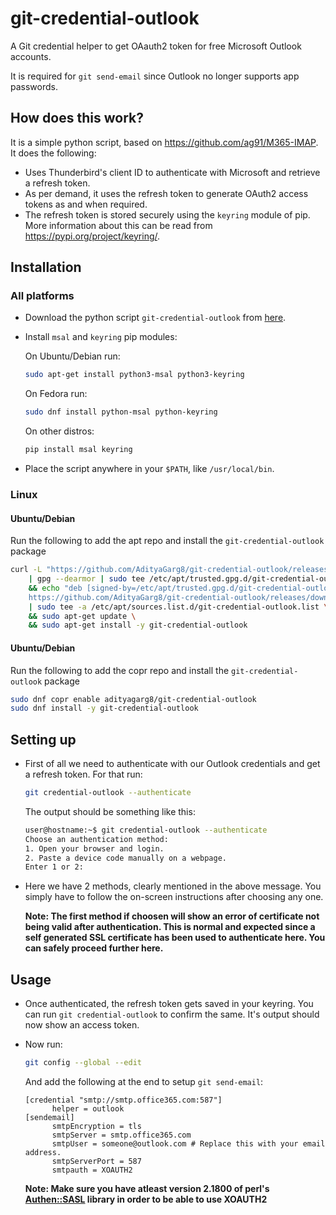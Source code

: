 # git-credential-outlook

A Git credential helper to get OAauth2 token for free Microsoft Outlook accounts.

It is required for `git send-email` since Outlook no longer supports app passwords.

## How does this work?

It is a simple python script, based on https://github.com/ag91/M365-IMAP. It does the following:

- Uses Thunderbird's client ID to authenticate with Microsoft and retrieve a refresh token.
- As per demand, it uses the refresh token to generate OAuth2 access tokens as and when required.
- The refresh token is stored securely using the `keyring` module of pip. More information about this can be read from https://pypi.org/project/keyring/.

## Installation

### All platforms

- Download the python script `git-credential-outlook` from [here](https://raw.githubusercontent.com/AdityaGarg8/git-credential-outlook/refs/heads/main/git-credential-outlook).
- Install `msal` and `keyring` pip modules:

  On Ubuntu/Debian run:

  ```bash
  sudo apt-get install python3-msal python3-keyring
  ```

  On Fedora run:

  ```bash
  sudo dnf install python-msal python-keyring
  ```

  On other distros:

  ```bash
  pip install msal keyring
  ```

- Place the script anywhere in your `$PATH`, like `/usr/local/bin`.

### Linux

#### Ubuntu/Debian

Run the following to add the apt repo and install the `git-credential-outlook` package

```bash
curl -L "https://github.com/AdityaGarg8/git-credential-outlook/releases/download/debian/KEY.gpg" \
	| gpg --dearmor | sudo tee /etc/apt/trusted.gpg.d/git-credential-outlook.gpg >/dev/null \
	&& echo "deb [signed-by=/etc/apt/trusted.gpg.d/git-credential-outlook.gpg] \
	https://github.com/AdityaGarg8/git-credential-outlook/releases/download/debian ./" \
	| sudo tee -a /etc/apt/sources.list.d/git-credential-outlook.list \
	&& sudo apt-get update \
	&& sudo apt-get install -y git-credential-outlook
```

#### Ubuntu/Debian

Run the following to add the copr repo and install the `git-credential-outlook` package

```bash
sudo dnf copr enable adityagarg8/git-credential-outlook
sudo dnf install -y git-credential-outlook
```

## Setting up

- First of all we need to authenticate with our Outlook credentials and get a refresh token. For that run:

  ```bash
  git credential-outlook --authenticate
  ```

  The output should be something like this:

  ```bash
  user@hostname:~$ git credential-outlook --authenticate
  Choose an authentication method:
  1. Open your browser and login.
  2. Paste a device code manually on a webpage.
  Enter 1 or 2:
  ```
- Here we have 2 methods, clearly mentioned in the above message. You simply have to follow the on-screen instructions after choosing any one.

  **Note: The first method if choosen will show an error of certificate not being valid after authentication. This is normal and expected since a self generated SSL certificate has been used to authenticate here. You can safely proceed further here.**

## Usage

- Once authenticated, the refresh token gets saved in your keyring. You can run `git credential-outlook` to confirm the same. It's output should now show an access token.
- Now run:

  ```bash
  git config --global --edit
  ```

  And add the following at the end to setup `git send-email`:

  ```config
  [credential "smtp://smtp.office365.com:587"]
        helper = outlook
  [sendemail]
        smtpEncryption = tls
        smtpServer = smtp.office365.com
        smtpUser = someone@outlook.com # Replace this with your email address.
        smtpServerPort = 587
        smtpauth = XOAUTH2
  ```
  **Note: Make sure you have atleast version 2.1800 of perl's [Authen::SASL](https://metacpan.org/dist/Authen-SASL) library in order to be able to use XOAUTH2**
